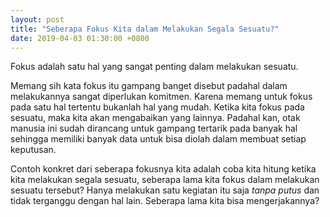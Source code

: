 ```yaml
---
layout: post
title: "Seberapa Fokus Kita dalam Melakukan Segala Sesuatu?"
date: 2019-04-03 01:30:00 +0800
---
```


Fokus adalah satu hal yang sangat penting dalam melakukan sesuatu.

Memang sih kata fokus itu gampang banget disebut padahal dalam melakukannya sangat diperlukan komitmen. Karena memang untuk fokus pada satu hal tertentu bukanlah hal yang mudah. Ketika kita fokus pada sesuatu, maka kita akan mengabaikan yang lainnya. Padahal kan, otak manusia ini sudah dirancang untuk gampang tertarik pada banyak hal sehingga memiliki banyak data untuk bisa diolah dalam membuat setiap keputusan.

Contoh konkret dari seberapa fokusnya kita adalah coba kita hitung ketika kita melakukan segala sesuatu, seberapa lama kita fokus dalam melakukan sesuatu tersebut? Hanya melakukan satu kegiatan itu saja _tanpa putus_ dan tidak terganggu dengan hal lain. Seberapa lama kita bisa mengerjakannya?